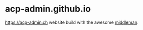acp-admin.github.io
===================

https://acp-admin.ch website build with the awesome [middleman](http://middlemanapp.com).

